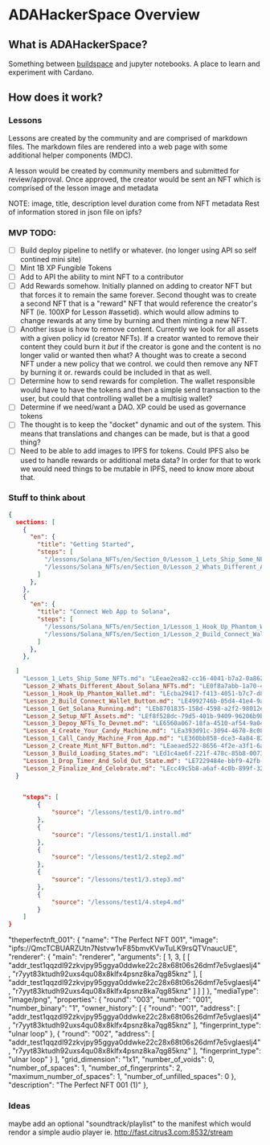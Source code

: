 # ADAHackerSpace Overview

## What is ADAHackerSpace?

Something between [buildspace](https://buildspace.so) and jupyter notebooks. A place to learn and experiment with Cardano.

## How does it work?

### Lessons

Lessons are created by the community and are comprised of markdown files. The markdown files are rendered into a web page with some additional helper components (MDC).

A lesson would be created by community members and submitted for review/approval. Once approved, the creator would be sent an NFT which is comprised of the lesson image and metadata

NOTE: image, title, description level duration come from NFT metadata
Rest of information stored in json file on ipfs?

### MVP TODO:

-   [ ] Build deploy pipeline to netlify or whatever. (no longer using API so self contined mini site)
-   [ ] Mint 1B XP Fungible Tokens
-   [ ] Add to API the ability to mint NFT to a contributor
-   [ ] Add Rewards somehow. Initially planned on adding to creator NFT but that forces it to remain the same forever. Second thought was to create a second NFT that is a "reward" NFT that would reference the creator's NFT (ie. 100XP for Lesson #assetid). which would allow admins to change rewards at any time by burning and then minting a new NFT.
-   [ ] Another issue is how to remove content. Currently we look for all assets with a given policy id (creator NFTs). If a creator wanted to remove their content they could burn it _but_ if the creator is gone and the content is no longer valid or wanted then what? A thought was to create a second NFT under a new policy that we control. we could then remove any NFT by burning it or. rewards could be included in that as well.
-   [ ] Determine how to send rewards for completion. The wallet responsible would have to have the tokens and then a simple send transaction to the user, but could that controlling wallet be a multisig wallet?
-   [ ] Determine if we need/want a DAO. XP could be used as governance tokens
-   [ ] The thought is to keep the "docket" dynamic and out of the system. This means that translations and changes can be made, but is that a good thing?
-   [ ] Need to be able to add images to IPFS for tokens. Could IPFS also be used to handle rewards or additional meta data? In order for that to work we would need things to be mutable in IPFS, need to know more about that.

### Stuff to think about

```json
{
  sections: [
    {
      "en": {
        "title": "Getting Started",
        "steps": [
          "/lessons/Solana_NFTs/en/Section_0/Lesson_1_Lets_Ship_Some_NFTs.md",
          "/lessons/Solana_NFTs/en/Section_0/Lesson_2_Whats_Different_About_Solana_NFTs.md"
        ]
      },
    },
    {
      "en": {
        "title": "Connect Web App to Solana",
        "steps": [
          "/lessons/Solana_NFTs/en/Section_1/Lesson_1_Hook_Up_Phantom_Wallet.md",
          "/lessons/Solana_NFTs/en/Section_1/Lesson_2_Build_Connect_Wallet_Button.md"
        ]
      },
    },

  ]
    "Lesson_1_Lets_Ship_Some_NFTs.md": "LEeae2ea82-cc16-4041-b7a2-0a862dc163cd",
    "Lesson_2_Whats_Different_About_Solana_NFTs.md": "LE0f8a7abb-1a70-434d-a0d2-b7452d7638e3",
    "Lesson_1_Hook_Up_Phantom_Wallet.md": "LEcba29417-f413-4051-b7c7-d89e837cdc8d",
    "Lesson_2_Build_Connect_Wallet_Button.md": "LE4992746b-05d4-41e4-9a8b-62415bc885c8",
    "Lesson_1_Get_Solana_Running.md": "LEb8701835-158d-4598-a2f2-98012e6bd648",
    "Lesson_2_Setup_NFT_Assets.md": "LEf8f528dc-79d5-401b-9409-96206b9b2d19",
    "Lesson_3_Depoy_NFTs_To_Devnet.md": "LE6560a067-18fa-4510-af54-9a041599776a",
    "Lesson_4_Create_Your_Candy_Machine.md": "LEa393d91c-3094-4670-8c08-0bf073f2a213",
    "Lesson_1_Call_Candy_Machine_From_App.md": "LE360bb858-dce3-4a84-82d8-839c59a5a083",
    "Lesson_2_Create_Mint_NFT_Button.md": "LEaeaed522-8656-4f2e-a3f1-6ad23be8cf6a",
    "Lesson_3_Build_Loading_States.md": "LEd1c4ae6f-221f-478c-85b8-00737ae8b799",
    "Lesson_1_Drop_Timer_And_Sold_Out_State.md": "LE7229484e-bbf9-42fb-ab59-598bb1d33a0f",
    "Lesson_2_Finalize_And_Celebrate.md": "LEcc49c5b8-a6af-4c0b-899f-32544c198080"
  }


	"steps": [
		{
			"source": "/lessons/test1/0.intro.md"
		},
		{
			"source": "/lessons/test1/1.install.md"
		},
		{
			"source": "/lessons/test1/2.step2.md"
		},
		{
			"source": "/lessons/test1/3.step3.md"
		},
		{
			"source": "/lessons/test1/4.step4.md"
		}
	]
}
```

"theperfectnft_001": {
"name": "The Perfect NFT 001",
"image": "ipfs://QmcTCBUARZUtn7Nstvw1vF85bmvKVwTuLK9rsQTVnaucUE",
"renderer": {
"main": "renderer",
"arguments": [
1,
3,
[
[
"addr_test1qqzdl92zkvjpy95ggya0ddwke22c28x68t06s26dmf7e5vglaeslj4",
"r7yyt83ktudh92uxs4qu08x8klfx4psnz8ka7qg85knz"
],
[
"addr_test1qqzdl92zkvjpy95ggya0ddwke22c28x68t06s26dmf7e5vglaeslj4",
"r7yyt83ktudh92uxs4qu08x8klfx4psnz8ka7qg85knz"
]
]
]
},
"mediaType": "image/png",
"properties": {
"round": "003",
"number": "001",
"number_binary": "1",
"owner_history": [
{
"round": "001",
"address": [
"addr_test1qqzdl92zkvjpy95ggya0ddwke22c28x68t06s26dmf7e5vglaeslj4",
"r7yyt83ktudh92uxs4qu08x8klfx4psnz8ka7qg85knz"
],
"fingerprint_type": "ulnar loop"
},
{
"round": "002",
"address": [
"addr_test1qqzdl92zkvjpy95ggya0ddwke22c28x68t06s26dmf7e5vglaeslj4",
"r7yyt83ktudh92uxs4qu08x8klfx4psnz8ka7qg85knz"
],
"fingerprint_type": "ulnar loop"
}
],
"grid_dimension": "1x1",
"number_of_voids": 0,
"number_of_spaces": 1,
"number_of_fingerprints": 2,
"maximum_number_of_spaces": 1,
"number_of_unfilled_spaces": 0
},
"description": "The Perfect NFT 001 (1)"
},

### Ideas

maybe add an optional "soundtrack/playlist" to the manifest which would rendor a simple audio player ie. http://fast.citrus3.com:8532/stream
